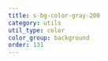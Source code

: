 ```yaml
---
title: s-bg-color-gray-200
category: utils
util_type: color
color_group: background
order: 131
---
```

<div class="s-bg-color-gray-200"></div>